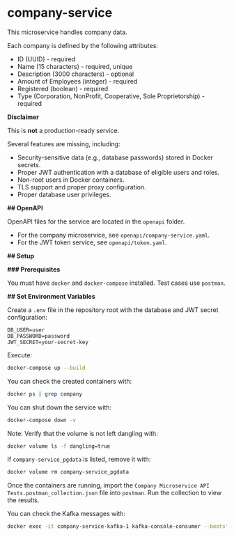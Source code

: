 # company-service

This microservice handles company data.

Each company is defined by the following attributes:

* ID (UUID) - required
* Name (15 characters) - required, unique
* Description (3000 characters) - optional
* Amount of Employees (integer) - required
* Registered (boolean) - required
* Type (Corporation, NonProfit, Cooperative, Sole Proprietorship) - required

**Disclaimer**

This is **not** a production-ready service.

Several features are missing, including:

* Security-sensitive data (e.g., database passwords) stored in Docker secrets.
* Proper JWT authentication with a database of eligible users and roles.
* Non-root users in Docker containers.
* TLS support and proper proxy configuration.
* Proper database user privileges.

**## OpenAPI**

OpenAPI files for the service are located in the `openapi` folder.

* For the company microservice, see `openapi/company-service.yaml`.
* For the JWT token service, see `openapi/token.yaml`.

**## Setup**

**### Prerequisites**

You must have `docker` and `docker-compose` installed. Test cases use `postman`.

**## Set Environment Variables**

Create a `.env` file in the repository root with the database and JWT secret configuration:

```
DB_USER=user
DB_PASSWORD=password
JWT_SECRET=your-secret-key
```

Execute:

```sh
docker-compose up --build
```

You can check the created containers with:

```sh
docker ps | grep company
```

You can shut down the service with:

```sh
docker-compose down -v
```

Note: Verify that the volume is not left dangling with:

```sh
docker volume ls -f dangling=true
```

If `company-service_pgdata` is listed, remove it with:

```sh
docker volume rm company-service_pgdata
```

Once the containers are running, import the `Company Microservice API Tests.postman_collection.json` file into `postman`. Run the collection to view the results.

You can check the Kafka messages with:

```sh
docker exec -it company-service-kafka-1 kafka-console-consumer --bootstrap-server kafka:9092 --topic company_events --from-beginning
```
